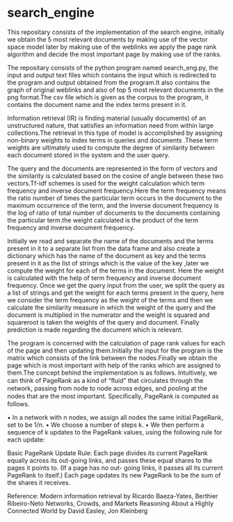 # search_engine

This repositary consists of the implementation of the search engine, initially we obtain the 5 most relevant documents by making use of the vector space model later by making use of 
the weblinks we apply the page rank algorithm and decide the most important page by making use of the ranks.

The repositary consists of the python program named search_eng.py, the input and output text files which contains the input which is redirected to the program and output obtained 
from the program.It also contains the graph of original weblinks and also of top 5 most relevant documents in the png format.The csv file which is given as the corpus to the program,
it contains the document name and the index terms present in it.

Information retrieval (IR) is finding material (usually documents) of an unstructured nature, that satisfies an information need from within large collections.The retrieval in this 
type of model is accomplished by assigning non-binary weights to index terms in queries and documents .These term weights are ultimately used to compute the degree of similarity 
between each document stored in the system and the user query.

The query and the documents are represented in the form of vectors and the similarity is calculated based on the cosine of angle between these two vectors.Tf-idf schemes is used for 
the weight calculation which term frequency and inverse document frequency.Here the term frequency means the ratio number of times the particular term occurs in the document to the 
maximum occurrence of the term, and the inverse document frequency is the log of ratio of total number of documents to the documents containing the particular term.the weight 
calculated is the product of the term frequency and inverse document frequency.

Initially we read and separate the name of the documents and the terms present in it to a separate list from the data frame and also create a dictionary which has the name of the 
document as key and the terms present in it as the list of strings which is the value of the key ,later we compute the weight for each of the terms in the document. Here the weight 
is calculated with the help of term frequency and inverse document frequency. Once we get the query input from the user, we split the query as a list of strings and get the weight 
for each terms present in the query, here we consider the term frequency as the weight of the terms and then we calculate the similarity measure in which the weight of the query and 
the document is multiplied in the numerator and the weight is squared and squareroot is taken the weights of the query and document. Finally prediction is made regarding the document 
which is relevant.

The program is concerned with the calculation of page rank values for each of the page and then updating them.Initially the input for the program is the matrix which consists of the 
link between the nodes.Finally we obtain the page which is most important with help of the ranks which are assigned to them.The concept behind the implementation is as follows.
Intuitively, we can think of PageRank as a kind of “ﬂuid” that circulates through the network, passing from node to node across edges, and pooling at the nodes that are the most 
important. Speciﬁcally, PageRank is computed as follows.

• In a network with n nodes, we assign all nodes the same initial PageRank, set to be 1/n. • We choose a number of steps k. 
• We then perform a sequence of k updates to the PageRank values, using the following rule for each update:

Basic PageRank Update Rule: Each page divides its current PageRank equally across its out-going links, and passes these equal shares to the pages it points to. (If a page has no out-
going links, it passes all its current PageRank to itself.) Each page updates its new PageRank to be the sum of the shares it receives.

Reference:
Modern information retrieval by Ricardo Baeza-Yates, Berthier Ribeiro-Neto
Networks, Crowds, and Markets Reasoning About a Highly Connected World by David Easley, Jon Kleinberg

